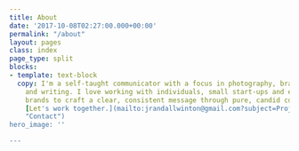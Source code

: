 ```yaml
---
title: About
date: '2017-10-08T02:27:00.000+00:00'
permalink: "/about"
layout: pages
class: index
page_type: split
blocks:
- template: text-block
  copy: I'm a self-taught communicator with a focus in photography, branding, strategy,
    and writing. I love working with individuals, small start-ups and established
    brands to craft a clear, consistent message through pure, candid collaboration.
    [Let's work together.](mailto:jrandallwinton@gmail.com?subject=Project Inquiry
    "Contact")
hero_image: ''

---
```

